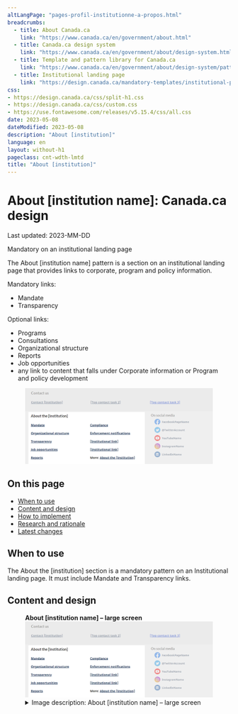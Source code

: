 ```yaml
---
altLangPage: "pages-profil-institutionne-a-propos.html"
breadcrumbs:
  - title: About Canada.ca
    link: "https://www.canada.ca/en/government/about.html"
  - title: Canada.ca design system
    link: "https://www.canada.ca/en/government/about/design-system.html"
  - title: Template and pattern library for Canada.ca
    link: "https://www.canada.ca/en/government/about/design-system/pattern-library.html"
  - title: Institutional landing page
    link: "https://design.canada.ca/mandatory-templates/institutional-profile-pages.html"    
css:
- https://design.canada.ca/css/split-h1.css
- https://design.canada.ca/css/custom.css
- https://use.fontawesome.com/releases/v5.15.4/css/all.css
date: 2023-05-08
dateModified: 2023-05-08
description: "About [institution]"
language: en
layout: without-h1
pageclass: cnt-wdth-lmtd
title: "About [institution]"
---
```

<h1 property="name" id="wb-cont" dir="ltr"><span class="stacked"><span>About [institution name]</span>: <span>Canada.ca design</span></span></h1>
<p class="small"> Last updated: 2023-MM-DD</p>
<p><span class="label label-danger">Mandatory on an institutional landing page</span></p>
<p>The About [institution name] pattern is a section on an institutional landing page that provides links to corporate, program and policy information.</p>
<p>Mandatory links:</p>
<ul>
  <li>Mandate</li>
  <li>Transparency</li>
</ul>
<p>Optional links:</p>
<ul>
  <li>Programs</li>
  <li>Consultations</li>
  <li>Organizational structure</li>
  <li>Reports</li>
  <li>Job opportunities</li>
  <li>any link to content that falls under Corporate information or Program and policy development</li>
</ul>
<div class="pattern-demo mrgn-tp-lg">
  <figure> <img src="./images/ilp-about-lg-en.png" class="img-responsive" alt=""></figure>
</div>
<h2>On this page</h2>
<ul>
  <li><a href="#when">When to use</a></li>
  <!-- <li><a href="#what">What to avoid</a></li>  -->
  <li><a href="#content">Content and design</a></li>
  <li><a href="#how">How to implement</a></li>
  <li><a href="#research">Research and rationale</a></li>
  <li><a href="#changes">Latest changes</a></li>
</ul>
<h2 id="when">When to use</h2>
<p>The About the [institution] section is a mandatory pattern on an Institutional landing page.  It must include Mandate and Transparency links.</p>
<h2 id="content">Content and design</h2>
<div class="pattern-demo mrgn-tp-md">
  <figure class="mrgn-bttm-md">
    <figcaption><b>About [institution name] – large screen</b></figcaption>
    <img src="./images/ilp-about-lg-en.png" class="img-responsive" alt="">
    <details>
      <summary class="wb-toggle small" data-toggle="{&quot;print&quot;:&quot;on&quot;}">Image description: About [institution name] – large screen</summary>
      <p class="mrgn-tp-lg">About [institution name] links appear in a section with the heading “About [institution name]”.  Links are organized in a bulleted list:</p>
      <ul>
        <li>Mandate</li>
        <li>Organizational structure</li>
        <li>Transparency</li>
        <li>Job opportunities</li>
        <li>Reports</li>
        <li>Compliance</li>
        <li>Enforcements notifications</li>
        <li>[institutional link]</li>
        <li>[institutional link]</li>
        <li>More: About the institution</li>
      </ul>
    </details>
  </figure>
</div>
